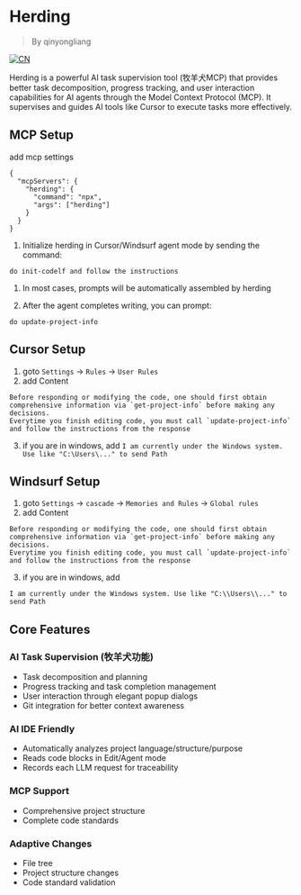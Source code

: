 # Herding

> By qinyongliang

[![CN](https://img.shields.io/badge/语言-中文版-red.svg)](./README_CN.md)

Herding is a powerful AI task supervision tool (牧羊犬MCP) that provides better task decomposition, progress tracking, and user interaction capabilities for AI agents through the Model Context Protocol (MCP). It supervises and guides AI tools like Cursor to execute tasks more effectively.

## MCP Setup

add mcp settings
```
{
  "mcpServers": {
    "herding": {
      "command": "npx",
      "args": ["herding"]
    }
  }
}

```

1. Initialize herding in Cursor/Windsurf agent mode by sending the command:
```
do init-codelf and follow the instructions
```

1. In most cases, prompts will be automatically assembled by herding

2. After the agent completes writing, you can prompt:

```
do update-project-info
```

## Cursor Setup

1. goto `Settings` -> `Rules` -> `User Rules`
2. add Content 
```
Before responding or modifying the code, one should first obtain comprehensive information via `get-project-info` before making any decisions.
Everytime you finish editing code, you must call `update-project-info` and follow the instructions from the response
```
3. if you are in windows, add 
    ```I am currently under the Windows system. Use like "C:\Users\..." to send Path```

## Windsurf Setup

1. goto `Settings` -> `cascade` -> `Memories and Rules` -> `Global rules`
2. add Content
```
Before responding or modifying the code, one should first obtain comprehensive information via `get-project-info` before making any decisions.
Everytime you finish editing code, you must call `update-project-info` and follow the instructions from the response
```
3. if you are in windows, add 
```
I am currently under the Windows system. Use like "C:\\Users\\..." to send Path
```

## Core Features

### AI Task Supervision (牧羊犬功能)
- Task decomposition and planning
- Progress tracking and task completion management
- User interaction through elegant popup dialogs
- Git integration for better context awareness

### AI IDE Friendly
- Automatically analyzes project language/structure/purpose
- Reads code blocks in Edit/Agent mode
- Records each LLM request for traceability

### MCP Support
- Comprehensive project structure
- Complete code standards

### Adaptive Changes
- File tree
- Project structure changes
- Code standard validation

